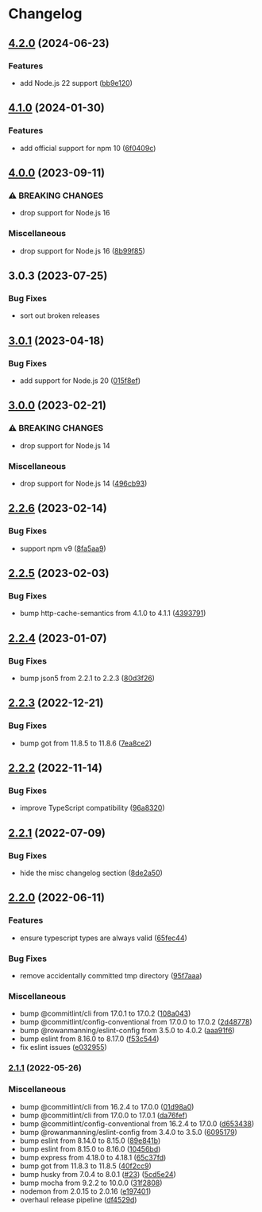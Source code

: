 # Changelog

## [4.2.0](https://github.com/rowanmanning/fetch-feed/compare/v4.1.0...v4.2.0) (2024-06-23)


### Features

* add Node.js 22 support ([bb9e120](https://github.com/rowanmanning/fetch-feed/commit/bb9e12030abfdac11830b06fa26dcceb746c5783))

## [4.1.0](https://github.com/rowanmanning/fetch-feed/compare/v4.0.0...v4.1.0) (2024-01-30)


### Features

* add official support for npm 10 ([6f0409c](https://github.com/rowanmanning/fetch-feed/commit/6f0409cce1c3439af7edd8619e8eeb0123433062))

## [4.0.0](https://github.com/rowanmanning/fetch-feed/compare/v3.0.3...v4.0.0) (2023-09-11)


### ⚠ BREAKING CHANGES

* drop support for Node.js 16

### Miscellaneous

* drop support for Node.js 16 ([8b99f85](https://github.com/rowanmanning/fetch-feed/commit/8b99f8536c908ed418ede441bff70f8e7204e770))

## 3.0.3 (2023-07-25)


### Bug Fixes

* sort out broken releases

## [3.0.1](https://github.com/rowanmanning/fetch-feed/compare/v3.0.0...v3.0.1) (2023-04-18)


### Bug Fixes

* add support for Node.js 20 ([015f8ef](https://github.com/rowanmanning/fetch-feed/commit/015f8efa1247d14fd080d7965c57f4459e822577))

## [3.0.0](https://github.com/rowanmanning/fetch-feed/compare/v2.2.6...v3.0.0) (2023-02-21)


### ⚠ BREAKING CHANGES

* drop support for Node.js 14

### Miscellaneous

* drop support for Node.js 14 ([496cb93](https://github.com/rowanmanning/fetch-feed/commit/496cb933ace23be78fa0e929e255263f09ef8661))

## [2.2.6](https://github.com/rowanmanning/fetch-feed/compare/v2.2.5...v2.2.6) (2023-02-14)


### Bug Fixes

* support npm v9 ([8fa5aa9](https://github.com/rowanmanning/fetch-feed/commit/8fa5aa9ca9a649f7d33ca3990e5aee1c0ffb64f4))

## [2.2.5](https://github.com/rowanmanning/fetch-feed/compare/v2.2.4...v2.2.5) (2023-02-03)


### Bug Fixes

* bump http-cache-semantics from 4.1.0 to 4.1.1 ([4393791](https://github.com/rowanmanning/fetch-feed/commit/4393791cf5b6d4d57e209c57ef5ffc4bd46c8b7b))

## [2.2.4](https://github.com/rowanmanning/fetch-feed/compare/v2.2.3...v2.2.4) (2023-01-07)


### Bug Fixes

* bump json5 from 2.2.1 to 2.2.3 ([80d3f26](https://github.com/rowanmanning/fetch-feed/commit/80d3f26acec3795e1fc426e6c245e58197314e68))

## [2.2.3](https://github.com/rowanmanning/fetch-feed/compare/v2.2.2...v2.2.3) (2022-12-21)


### Bug Fixes

* bump got from 11.8.5 to 11.8.6 ([7ea8ce2](https://github.com/rowanmanning/fetch-feed/commit/7ea8ce28f9ee29efc707fead5b7fc129b7af5f94))

## [2.2.2](https://github.com/rowanmanning/fetch-feed/compare/v2.2.1...v2.2.2) (2022-11-14)


### Bug Fixes

* improve TypeScript compatibility ([96a8320](https://github.com/rowanmanning/fetch-feed/commit/96a832027d1653f1c0525d220f0add505ed09644))

## [2.2.1](https://github.com/rowanmanning/fetch-feed/compare/v2.2.0...v2.2.1) (2022-07-09)


### Bug Fixes

* hide the misc changelog section ([8de2a50](https://github.com/rowanmanning/fetch-feed/commit/8de2a50a9adbf001d38c8c5796fdbbd0053b5e2d))

## [2.2.0](https://github.com/rowanmanning/fetch-feed/compare/v2.1.1...v2.2.0) (2022-06-11)


### Features

* ensure typescript types are always valid ([65fec44](https://github.com/rowanmanning/fetch-feed/commit/65fec44760bb4e2d7c0e0498be02add9f9ec69c0))


### Bug Fixes

* remove accidentally committed tmp directory ([95f7aaa](https://github.com/rowanmanning/fetch-feed/commit/95f7aaa2237adab36cc55c07e30a894453d78e6b))


### Miscellaneous

* bump @commitlint/cli from 17.0.1 to 17.0.2 ([108a043](https://github.com/rowanmanning/fetch-feed/commit/108a04302daf065ab7bae27f269d886cf52b7dee))
* bump @commitlint/config-conventional from 17.0.0 to 17.0.2 ([2d48778](https://github.com/rowanmanning/fetch-feed/commit/2d48778818b6a0cd6636e603f624b48dddb70a9a))
* bump @rowanmanning/eslint-config from 3.5.0 to 4.0.2 ([aaa91f6](https://github.com/rowanmanning/fetch-feed/commit/aaa91f6e7bacec5541d32819f936750ed53a25ba))
* bump eslint from 8.16.0 to 8.17.0 ([f53c544](https://github.com/rowanmanning/fetch-feed/commit/f53c5440bb4953fae58474bd5a078d69b4277eaa))
* fix eslint issues ([e032955](https://github.com/rowanmanning/fetch-feed/commit/e0329554824257c9e9035ad9c2aed6eb57f76c64))

### [2.1.1](https://github.com/rowanmanning/fetch-feed/compare/v2.1.0...v2.1.1) (2022-05-26)


### Miscellaneous

* bump @commitlint/cli from 16.2.4 to 17.0.0 ([01d98a0](https://github.com/rowanmanning/fetch-feed/commit/01d98a0a9e18c6c2073f362d6ae3ad1f4e4bd495))
* bump @commitlint/cli from 17.0.0 to 17.0.1 ([da76fef](https://github.com/rowanmanning/fetch-feed/commit/da76fef442cb631c6236a6ea55ce324aba32539d))
* bump @commitlint/config-conventional from 16.2.4 to 17.0.0 ([d653438](https://github.com/rowanmanning/fetch-feed/commit/d653438fb63f8ad230c958143c1c45c537df19fa))
* bump @rowanmanning/eslint-config from 3.4.0 to 3.5.0 ([6095179](https://github.com/rowanmanning/fetch-feed/commit/60951793bd9be24b0b424c77d760d83ba3ff5815))
* bump eslint from 8.14.0 to 8.15.0 ([89e841b](https://github.com/rowanmanning/fetch-feed/commit/89e841b4f82d354a4ecbfd664c878ee55af3a84f))
* bump eslint from 8.15.0 to 8.16.0 ([10456bd](https://github.com/rowanmanning/fetch-feed/commit/10456bd224fb06dcda9f221613bc88e9cd296f32))
* bump express from 4.18.0 to 4.18.1 ([65c37fd](https://github.com/rowanmanning/fetch-feed/commit/65c37fd14930cfd3b5ac9a23177c8c8740f97e4b))
* bump got from 11.8.3 to 11.8.5 ([40f2cc9](https://github.com/rowanmanning/fetch-feed/commit/40f2cc94da1264cad0506fb6fe64398beb3a809b))
* bump husky from 7.0.4 to 8.0.1 ([#23](https://github.com/rowanmanning/fetch-feed/issues/23)) ([5cd5e24](https://github.com/rowanmanning/fetch-feed/commit/5cd5e24c8f5801769420000f363023475ecc9476))
* bump mocha from 9.2.2 to 10.0.0 ([31f2808](https://github.com/rowanmanning/fetch-feed/commit/31f2808047efc52cc9c691b44e1b20a9278fb4d9))
* nodemon from 2.0.15 to 2.0.16 ([e197401](https://github.com/rowanmanning/fetch-feed/commit/e197401c16c280790182318d860f7af685c2e5f7))
* overhaul release pipeline ([df4529d](https://github.com/rowanmanning/fetch-feed/commit/df4529d4a7ab6a8713da99e5c1541db028322cf5))
